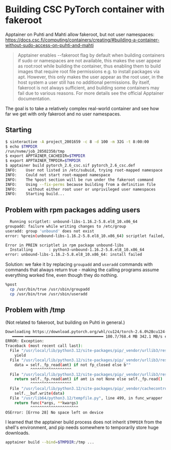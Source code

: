 # Building CSC PyTorch container with fakeroot

Apptainer on Puhti and Mahti allow fakeroot, but not user namespaces:
https://docs.csc.fi/computing/containers/creating/#building-a-container-without-sudo-access-on-puhti-and-mahti

> Apptainer enables --fakeroot flag by default when building
> containers if sudo or namespaces are not available, this makes the
> user appear as root:root while building the container, thus enabling
> them to build images that require root file permissions e.g. to
> install packages via apt. However, this only makes the user appear
> as the root user, in the host system a user still has no additional
> permissions. By itself, fakeroot is not always sufficient, and
> building some containers may fail due to various reasons. For more
> details see the official Apptainer documentation.

The goal is to take a relatively complex real-world container and see
how far we get with only fakeroot and no user namespaces.

## Starting

```bash
$ sinteractive -A project_2001659 -c 8 -d 100 -m 32G -t 8:00:00
$ echo $TMPDIR
/run/nvme/job_28502350/tmp
$ export APPTAINER_CACHEDIR=$TMPDIR
$ export APPTAINER_TMPDIR=$TMPDIR
$ apptainer build pytorch_2.6_csc.sif pytorch_2.6_csc.def
INFO:    User not listed in /etc/subuid, trying root-mapped namespace
INFO:    Could not start root-mapped namespace
INFO:    The %post section will be run under the fakeroot command
INFO:    Using --fix-perms because building from a definition file
INFO:     without either root user or unprivileged user namespaces
INFO:    Starting build...
```

## Problem with rpm packages adding users

```bash
  Running scriptlet: unbound-libs-1.16.2-5.8.el8_10.x86_64
groupadd: failure while writing changes to /etc/group
useradd: group 'unbound' does not exist
error: %prein(unbound-libs-1.16.2-5.8.el8_10.x86_64) scriptlet failed, exit status 6

Error in PREIN scriptlet in rpm package unbound-libs
  Installing       : python3-unbound-1.16.2-5.8.el8_10.x86_64
error: unbound-libs-1.16.2-5.8.el8_10.x86_64: install failed
```

Solution: we fake it by replacing `groupadd` and `useradd` commands
with commands that always return true - making the calling programs
assume everything worked fine, even though they do nothing.

```bash
%post
  cp /usr/bin/true /usr/sbin/groupadd
  cp /usr/bin/true /usr/sbin/useradd
```

## Problem with /tmp

(Not related to fakeroot, but building on Puhti in general.)

```bash
Downloading https://download.pytorch.org/whl/cu124/torch-2.6.0%2Bcu124-cp312-cp312-linux_x86_64.whl (768.4 MB)
   ━━━━━╺━━━━━━━━━━━━━━━━━━━━━━━━━━━━━━━━━━ 100.7/768.4 MB 342.1 MB/s eta 0:00:02
ERROR: Exception:
Traceback (most recent call last):
  File "/usr/local/lib/python3.12/site-packages/pip/_vendor/urllib3/response.py", line 438, in _error_catcher
    yield
  File "/usr/local/lib/python3.12/site-packages/pip/_vendor/urllib3/response.py", line 561, in read
    data = self._fp_read(amt) if not fp_closed else b""
           ^^^^^^^^^^^^^^^^^^
  File "/usr/local/lib/python3.12/site-packages/pip/_vendor/urllib3/response.py", line 527, in _fp_read
    return self._fp.read(amt) if amt is not None else self._fp.read()
           ^^^^^^^^^^^^^^^^^^
  File "/usr/local/lib/python3.12/site-packages/pip/_vendor/cachecontrol/filewrapper.py", line 102, in read
    self.__buf.write(data)
  File "/usr/lib64/python3.12/tempfile.py", line 499, in func_wrapper
    return func(*args, **kwargs)
           ^^^^^^^^^^^^^^^^^^^^^
OSError: [Errno 28] No space left on device
```

I learned that the apptainer build process does not inherit `$TMPDIR`
from the shell's environment, and pip needs somewhere to temporarily
store huge downloads.

```bash
apptainer build --bind=$TMPDIR:/tmp ...
```
